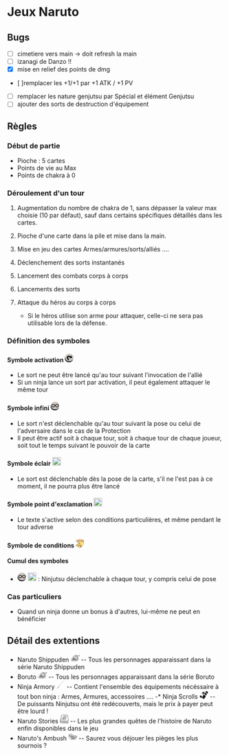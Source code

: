 # Jeux Naruto

## Bugs

- [ ] cimetiere vers main -> doit refresh la main
- [ ] izanagi de Danzo !!
- [x] mise en relief des points de dmg
- [ ]remplacer les +1/+1 par +1 ATK / +1 PV
- [ ] remplacer les nature genjutsu par Spécial et élément Genjutsu
- [ ] ajouter des sorts de destruction d'équipement

## Règles

### Début de partie

- Pioche : 5 cartes
- Points de vie au Max
- Points de chakra à 0

### Déroulement d'un tour

1. Augmentation du nombre de chakra de 1, sans dépasser la valeur max choisie (10 par défaut), sauf dans certains spécifiques détaillés dans les cartes.

2. Pioche d'une carte dans la pile et mise dans la main.

3. Mise en jeu des cartes Armes/armures/sorts/alliés ....

4. Déclenchement des sorts instantanés

5. Lancement des combats corps à corps

6. Lancements des sorts

7. Attaque du héros au corps à corps
    - Si le héros utilise son arme pour attaquer, celle-ci ne sera pas utilisable lors de la défense.

### Définition des symboles

#### Symbole activation <img src="https://raw.githubusercontent.com/vpoiaghi/CardsMaster/master/data/Resources/Symbols/activate.png" height="20" width="20">

- Le sort ne peut être lancé qu'au tour suivant l'invocation de l'allié
- Si un ninja lance un sort par activation, il peut également attaquer le même tour

#### Symbole infini <img src="https://raw.githubusercontent.com/vpoiaghi/CardsMaster/master/data/Resources/Symbols/permanent.png" height="20" width="20">

- Le sort n'est déclenchable qu'au tour suivant la pose ou celui de l'adversaire dans le cas de la Protection 
- Il peut être actif soit à chaque tour, soit à chaque tour de chaque joueur, soit tout le temps suivant le pouvoir de la carte

#### Symbole éclair <img src="https://raw.githubusercontent.com/vpoiaghi/CardsMaster/master/data/Resources/Symbols/Instantané.png" height="20" width="20">

- Le sort est déclenchable dès la pose de la carte, s'il ne l'est pas à ce moment, il ne pourra plus être lancé

#### Symbole point d'exclamation <img src="https://raw.githubusercontent.com/vpoiaghi/CardsMaster/master/data/Resources/Symbols/Spécial.png" height="20" width="20">

- Le texte s'active selon des conditions particulières, et même pendant le tour adverse

#### Symbole de conditions <img src="https://raw.githubusercontent.com/vpoiaghi/CardsMaster/master/data/Resources/Symbols/Conditions.png" height="20" width="20">

#### Cumul des symboles

- <img src="https://raw.githubusercontent.com/vpoiaghi/CardsMaster/master/data/Resources/Symbols/permanent.png" height="20" width="20">
  <img src="https://raw.githubusercontent.com/vpoiaghi/CardsMaster/master/data/Resources/Symbols/Instantané.png" height="20" width="20"> : Ninjutsu déclenchable à chaque tour, y compris celui de pose 

### Cas particuliers

- Quand un ninja donne un bonus à d'autres, lui-même ne peut en bénéficier

## Détail des extentions

- Naruto Shippuden <img src="https://raw.githubusercontent.com/vpoiaghi/CardsMaster/master/data/Resources/Elements/konoha.png" height="20" width="20">
    -- Tous les personnages apparaissant dans la série Naruto Shippuden
- Boruto <img src="https://raw.githubusercontent.com/vpoiaghi/CardsMaster/master/data/Resources/Elements/konoha.png" height="20" width="20">
    -- Tous les personnages apparaissant dans la série Boruto
- Ninja Armory <img src="https://raw.githubusercontent.com/vpoiaghi/CardsMaster/master/data/Resources/Elements/Weapon.png" height="20" width="20">
    --  Contient l'ensemble des équipements nécéssaire à tout bon ninja : Armes, Armures, accessoires ....
-* Ninja Scrolls <img src="https://raw.githubusercontent.com/vpoiaghi/CardsMaster/master/data/Resources/Elements/Scrolls.png" height="20" width="20">
    -- De puissants Ninjutsu ont été redécouverts, mais le prix à payer peut être lourd ! 
- Naruto Stories <img src="https://raw.githubusercontent.com/vpoiaghi/CardsMaster/master/data/Resources/Elements/Book.png" height="20" width="20">
    -- Les plus grandes quêtes de l'histoire de Naruto enfin disponibles dans le jeu
- Naruto's Ambush <img src="https://raw.githubusercontent.com/vpoiaghi/CardsMaster/master/data/Resources/Elements/Trap.png" height="20" width="20">
    -- Saurez vous déjouer les pièges les plus sournois ?
